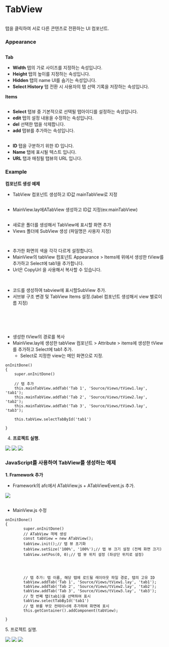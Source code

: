 # TabView

<div align="left"><img src="../../.gitbook/assets/tabview-comp-00.png" alt=""></div>

탭을 클릭하여 서로 다른 콘텐츠로 전환하는 UI 컴포넌트.

### Appearance

<div align="left"><img src="../../.gitbook/assets/tabview-comp-01.png" alt=""></div>

**Tab**

* **Width** 탭의 가로 사이즈를 지정하는 속성입니다.
* **Height** 탭의 높이를 지정하는 속성입니다.
* **Hidden** 탭의 name UI를 숨기는 속성입니다.
* **Select History** 탭 전환 시 사용자의 탭 선택 기록을 저장하는 속성입니다.

**Items**

<div align="left"><img src="../../.gitbook/assets/tabview-ex-02.png" alt=""></div>

* **Select** 탭뷰 중 기본적으로 선택될 탭아이디를 설정하는 속성입니다.
* **edit** 탭의 설정 내용을 수정하는 속성입니다.
* **del** 선택한 탭을 삭제합니다.
* **add** 탭뷰를 추가하는 속성입니다.

<div align="left"><img src="../../.gitbook/assets/tabview-ex-02.png" alt=""></div>

* **ID** 탭을 구분하기 위한 ID 입니다.
* **Name** 탭에 표시될 텍스트 입니다.
* **URL** 탭과 매칭될 탭뷰의 URL 입니다.

### Example

**컴포넌트 생성 예제**

* TabView 컴포넌트 생성하고 ID값 mainTabView로 지정

<figure><img src="../../.gitbook/assets/스크린샷 2025-07-11 135528.png" alt=""><figcaption></figcaption></figure>

* MainView.lay에ATabView 생성하고 ID값 지정(ex:mainTabView)

<div align="left"><figure><img src="../../.gitbook/assets/image (5) (2).png" alt=""><figcaption></figcaption></figure></div>



* 새로운 폴더를 생성해서 TabView에 표시할 화면 추가
* Views 폴더에 SubView 생성 (파일명은 사용자 지정)

<div align="left"><figure><img src="../../.gitbook/assets/스크린샷 2025-07-11 151601.png" alt=""><figcaption></figcaption></figure> <img src="../../.gitbook/assets/tabview-comp-07.png" alt=""></div>



* 추가한 화면의 색을 각각 다르게 설정합니다.
* MainView의 tabView 컴포넌트 Appearance > Items에 위에서 생성한 tView를 추가하고 Select에 tab1을 추가합니다.
* Url은 CopyUrl 을 사용해서 복사할 수 있습니다.

<div align="left"><img src="../../.gitbook/assets/d886c56b-0525-4ff6-8ee2-8830f8950b39.png" alt=""> <img src="../../.gitbook/assets/tabview-ex-03.png" alt=""></div>



* 코드를 생성하여 tabview에 표시할SubView 추가.
* 서브뷰 구조 변경 및 TabView Items 설정.(label 컴포넌트 생성해서 view 별로이름 지정)

<div align="left"><figure><img src="../../.gitbook/assets/스크린샷 2025-07-11 151405 (1).png" alt=""><figcaption></figcaption></figure> <figure><img src="../../.gitbook/assets/스크린샷 2025-07-11 151415 (1).png" alt=""><figcaption></figcaption></figure> <figure><img src="../../.gitbook/assets/스크린샷 2025-07-11 151423 (1).png" alt=""><figcaption></figcaption></figure></div>



<div align="left"><img src="../../.gitbook/assets/d886c56b-0525-4ff6-8ee2-8830f8950b39.png" alt=""> <img src="../../.gitbook/assets/tabview-ex-03.png" alt=""></div>

* 생성한 tView의 경로를 복사
* MainView.lay에 생성한 tabView 컴포넌트 > Attribute > items에 생성한 tView를 추가하고 Select에 tab1 추가.
  * Select로 지정한 view는 메인 화면으로 지정.



```
onInitDone()
{
	super.onInitDone()

	// 탭 추가
	this.mainTabView.addTab('Tab 1', 'Source/Views/tView1.lay', 'tab1');
	this.mainTabView.addTab('Tab 2', 'Source/Views/tView2.lay', 'tab2');
	this.mainTabView.addTab('Tab 3', 'Source/Views/tView3.lay', 'tab3');
	
	this.tabView.selectTabById('tab1')
	
} 
```



4. **프로젝트 실행.**

![](../../.gitbook/assets/tabview-comp-04.png) ![](../../.gitbook/assets/tabview-comp-05.png) ![](../../.gitbook/assets/tabview-comp-06.png)



### JavaScript를 사용하여 TabView를 생성하는 예제

**1. Framework 추가**

* Framework의 afc에서 ATabView.js + ATabViewEvent.js 추가.

![](../../.gitbook/assets/tabview-comp-08.png)

<div align="left"><img src="../../.gitbook/assets/tabview-comp-07 (1).png" alt=""></div>



* MainView.js 수정

```
onInitDone() 
{
        super.onInitDone()
        // ATabView 객체 생성
        const tabView = new ATabView();
        tabView.init();// 탭 뷰 초기화
        tabView.setSize('100%', '100%');// 탭 뷰 크기 설정 (전체 화면 크기)
        tabView.setPos(0, 0);// 탭 뷰 위치 설정 (좌상단 위치로 설정)




        // 탭 추가: 탭 이름, 해당 탭에 로드될 레이아웃 파일 경로, 탭의 고유 ID
        tabView.addTab('Tab 1', 'Source/Views/tView1.lay', 'tab1');
        tabView.addTab('Tab 2', 'Source/Views/tView2.lay', 'tab2');
        tabView.addTab('Tab 3', 'Source/Views/tView3.lay', 'tab3');
        // 첫 번째 탭(tab1)을 선택하여 표시
        tabView.selectTabById('tab1')
        // 탭 뷰를 부모 컨테이너에 추가하여 화면에 표시
        this.getContainer().addComponent(tabView);

}
```



5\. 프로젝트 실행.

![](../../.gitbook/assets/tabview-comp-04.png) ![](../../.gitbook/assets/tabview-comp-05.png) ![](../../.gitbook/assets/tabview-comp-06.png)
